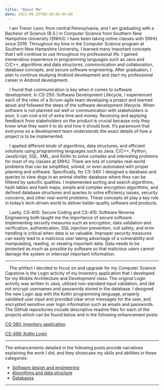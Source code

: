 ```yaml
---
title: "About Me"
date: 2023-06-25T00:30:00-04:00
---
```


&emsp;I am Trevor Leon; from central Pennsylvania, and I am graduating with a Bachelor of Science (B.S.) in Computer Science from Southern New Hampshire University (SNHU). I have been taking online classes with SNHU since 2019. Throughout my time in the Computer Science program at Southern New Hampshire University, I learned many important concepts that I will continue to use throughout my professional life. I gained tremendous experience in programming languages such as Java and C/C++, algorithms and data structures, communication and collaboration, database concepts, and secure software engineering. After graduation, I plan to continue studying Android development and start my professional career in Android development.

&emsp;I found that communication is key when it comes to software development. In CS-250: Software Development Lifecycle, I experienced each of the roles of a Scrum-agile team developing a project and learned about and followed the steps of the software development lifecycle. When software is not planned out well or communication with stakeholders is poor, it can cost a lot of extra time and money. Receiving and applying feedback from stakeholders on the product is crucial because only they know what they want it to do and how it should look. It’s paramount that everyone on a development team understands the exact details of how a project is to be implemented.

&emsp;I applied different kinds of algorithms, data structures, and efficient solutions using programming languages such as Java, C/C++, Python, JavaScript, SQL, XML, and Kotlin to solve complex and interesting problems for most of my classes at SNHU. There are lots of complex real-world problems that can be simplified, solved, or even automated with proper planning and software. Specifically, for CS-340: I designed a database and queries to view dogs in an animal shelter database where they can be filtered by specific qualities. I implemented sorting and search algorithms, hash tables and hash maps, simple and complex encryption algorithms, and defined database structures and queries to solve efficiency issues, security concerns, and other real-world problems. These concepts all play a key role in today’s tech-driven world to deliver better-quality software and products.

&emsp;Lastly, CS-405: Secure Coding and CS-410: Software Reverse Engineering both taught me the importance of secure software. Implementing security measures such as encryption, data validation and verification, authentication, SQL injection prevention, null safety, and error handling is critical when data is so valuable. Improper security measures can easily lead to a malicious user taking advantage of a vulnerability and manipulating, reading, or stealing important data. Data needs to be protected as much as possible by software so that malicious users cannot damage the system or intercept important information.

---

&emsp;The artifact I decided to focus on and upgrade for my Computer Science Capstone is the Login activity of my Inventory application that I developed for my Mobile Architecture and Development class. The original Login activity was written in Java, utilized non-standard input validation, and did not encrypt usernames and passwords stored in the database. I designed the new Login app with the Kotlin programming language, properly validated user input and provided clear error messages for the user, and encrypted sensitive user login information such as emails and passwords. The GitHub repositories include descriptive readme files for each of the projects which can be found below and in the following enhancement posts:


[CS-360: Inventory application](https://github.com/trevor-leon/CS-360_Mobile_Arch_and_Programming)

[CS-499: Kotlin Login](https://github.com/trevor-leon/CS-499-Kotlin-Login)

---

The enhancements detailed in the following posts provide narratives explaining the work I did, and they showcase my skills and abilities in these categories:

- [Software design and engineering](https://trevor-leon.github.io/enhancement-one/) 
- [Algorithms and data structure](https://trevor-leon.github.io/enhancement-two/)
- [Databases](https://trevor-leon.github.io/enhancement-three/)

---
